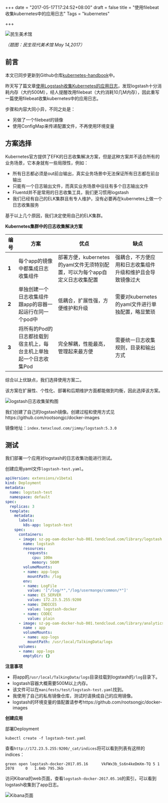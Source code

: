 +++
date = "2017-05-17T17:24:52+08:00"
draft = false
title = "使用filebeat收集kubernetes中的应用日志"
Tags = "kubernetes"

+++

![民生美术馆](http://olz1di9xf.bkt.clouddn.com/20170514001.jpg)

*（题图：民生现代美术馆 May 14,2017）*

## 前言

本文已同步更新到Github仓库[kubernetes-handbook](http://github.com/rootsongjc/kubernetes-handbook)中。

昨天写了篇文章[使用Logstash收集Kubernetes的应用日志](http://rootsongjc.github.io/blogs/kubernetes-logstash/)，发现logstash十分消耗内存（大约500M），经人提醒改用filebeat（大约消耗10几M内存），因此重写一篇使用filebeat收集kubernetes中的应用日志。

步骤和内容大同小异，不同之处是：

- 另做了一个filebeat的镜像
- 使用ConfigMap来传递配置文件，不再使用环境变量

## 方案选择

Kubernetes官方提供了EFK的日志收集解决方案，但是这种方案并不适合所有的业务场景，它本身就有一些局限性，例如：

- 所有日志都必须是out前台输出，真实业务场景中无法保证所有日志都在前台输出
- 只能有一个日志输出文件，而真实业务场景中往往有多个日志输出文件
- Fluentd并不是常用的日志收集工具，我们更习惯用logstash
- 我们已经有自己的ELK集群且有专人维护，没有必要再在kubernetes上做一个日志收集服务

基于以上几个原因，我们决定使用自己的ELK集群。

**Kubernetes集群中的日志收集解决方案**

| **编号** | **方案**                               | **优点**                                   | **缺点**                          |
| ------ | ------------------------------------ | ---------------------------------------- | ------------------------------- |
| **1**  | 每个app的镜像中都集成日志收集组件                   | 部署方便，kubernetes的yaml文件无须特别配置，可以为每个app自定义日志收集配置 | 强耦合，不方便应用和日志收集组件升级和维护且会导致镜像过大   |
| **2**  | 单独创建一个日志收集组件跟app的容器一起运行在同一个pod中      | 低耦合，扩展性强，方便维护和升级                         | 需要对kubernetes的yaml文件进行单独配置，略显繁琐 |
| **3**  | 将所有的Pod的日志都挂载到宿主机上，每台主机上单独起一个日志收集Pod | 完全解耦，性能最高，管理起来最方便                        | 需要统一日志收集规则，目录和输出方式              |

综合以上优缺点，我们选择使用方案二。

该方案在扩展性、个性化、部署和后期维护方面都能做到均衡，因此选择该方案。

![logstash日志收集架构图](http://olz1di9xf.bkt.clouddn.com/filebeat-log-collector.jpg)

我们创建了自己的logstash镜像。创建过程和使用方式见https://github.com/rootsongjc/docker-images

镜像地址：`index.tenxcloud.com/jimmy/logstash:5.3.0`

## 测试

我们部署一个应用对logstash的日志收集功能进行测试。

创建应用yaml文件`logstash-test.yaml`。

```yaml
apiVersion: extensions/v1beta1
kind: Deployment
metadata:
  name: logstash-test
  namespace: default
spec:
  replicas: 3
  template:
    metadata:
      labels:
        k8s-app: logstash-test
    spec:
      containers:
      - image: sz-pg-oam-docker-hub-001.tendcloud.com/library/logstash:5.3.0
        name: logstash
        resources:
          requests:
            cpu: 100m
            memory: 500M
        volumeMounts:
        - name: app-logs
          mountPath: /log
        env: 
        - name: LogFile
          value: '["/log/*","/log/usermange/common/*"]'
        - name: ES_SERVER
          value: 172.23.5.255:9200
        - name: INDICES
          value: logstash-docker
        - name: CODEC
          value: plain 
      - image: sz-pg-oam-docker-hub-001.tendcloud.com/library/analytics-docker-test:Build_8
        name : app
        volumeMounts:
        - name: app-logs
          mountPath: /usr/local/TalkingData/logs
      volumes:
      - name: app-logs
        emptyDir: {}
```

**注意事项**

- 将app的`/usr/local/TalkingData/logs`目录挂载到logstash的`/log`目录下。
- logstash容器大概需要500M以上内存。
- 该文件可以在`manifests/test/logstash-test.yaml`找到。 
- 我使用了自己的私有镜像仓库，测试时请换成自己的应用镜像。
- logstash的环境变量的值配置请参考https://github.com/rootsongjc/docker-images

**创建应用**

部署Deployment

```
kubectl create -f logstash-test.yaml
```

查看`http://172.23.5.255:9200/_cat/indices`将可以看到列表有这样的indices：

```
green open logstash-docker-2017.05.16      VkFWx3b_Ss6n4keDmXm-TQ 5 1   2078     0   1.6mb 795.3kb
```

访问Kibana的web页面，查看`logstash-docker-2017.05.16`的索引，可以看到logstash收集到了app日志。

![Kibana页面](http://olz1di9xf.bkt.clouddn.com/filebeat-test-kibana.jpg)
